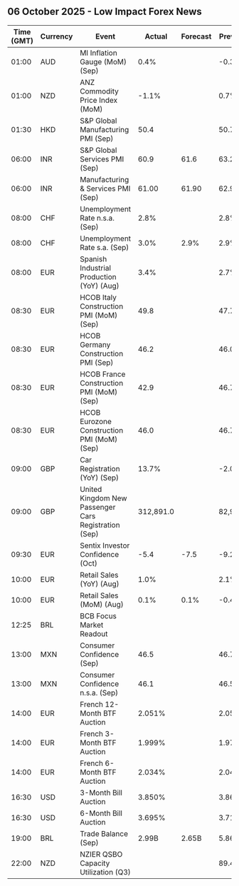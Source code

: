 ## 06 October 2025 - Low Impact Forex News

| Time (GMT) | Currency | Event | Actual | Forecast | Previous |
|------|----------|-------|--------|----------|----------|
| 01:00 | AUD | MI Inflation Gauge (MoM) (Sep) | 0.4% |  | -0.3% |
| 01:00 | NZD | ANZ Commodity Price Index (MoM) | -1.1% |  | 0.7% |
| 01:30 | HKD | S&P Global Manufacturing PMI (Sep) | 50.4 |  | 50.7 |
| 06:00 | INR | S&P Global Services PMI (Sep) | 60.9 | 61.6 | 63.2 |
| 06:00 | INR | Manufacturing & Services PMI (Sep) | 61.00 | 61.90 | 62.90 |
| 08:00 | CHF | Unemployment Rate n.s.a. (Sep) | 2.8% |  | 2.8% |
| 08:00 | CHF | Unemployment Rate s.a. (Sep) | 3.0% | 2.9% | 2.9% |
| 08:00 | EUR | Spanish Industrial Production (YoY) (Aug) | 3.4% |  | 2.7% |
| 08:30 | EUR | HCOB Italy Construction PMI (MoM) (Sep) | 49.8 |  | 47.7 |
| 08:30 | EUR | HCOB Germany Construction PMI (Sep) | 46.2 |  | 46.0 |
| 08:30 | EUR | HCOB France Construction PMI (MoM) (Sep) | 42.9 |  | 46.7 |
| 08:30 | EUR | HCOB Eurozone Construction PMI (MoM) (Sep) | 46.0 |  | 46.7 |
| 09:00 | GBP | Car Registration (YoY) (Sep) | 13.7% |  | -2.0% |
| 09:00 | GBP | United Kingdom New Passenger Cars Registration (Sep) | 312,891.0 |  | 82,908.0 |
| 09:30 | EUR | Sentix Investor Confidence (Oct) | -5.4 | -7.5 | -9.2 |
| 10:00 | EUR | Retail Sales (YoY) (Aug) | 1.0% |  | 2.1% |
| 10:00 | EUR | Retail Sales (MoM) (Aug) | 0.1% | 0.1% | -0.4% |
| 12:25 | BRL | BCB Focus Market Readout |  |  |  |
| 13:00 | MXN | Consumer Confidence (Sep) | 46.5 |  | 46.7 |
| 13:00 | MXN | Consumer Confidence n.s.a. (Sep) | 46.1 |  | 46.5 |
| 14:00 | EUR | French 12-Month BTF Auction | 2.051% |  | 2.058% |
| 14:00 | EUR | French 3-Month BTF Auction | 1.999% |  | 1.979% |
| 14:00 | EUR | French 6-Month BTF Auction | 2.034% |  | 2.042% |
| 16:30 | USD | 3-Month Bill Auction | 3.850% |  | 3.860% |
| 16:30 | USD | 6-Month Bill Auction | 3.695% |  | 3.715% |
| 19:00 | BRL | Trade Balance (Sep) | 2.99B | 2.65B | 5.86B |
| 22:00 | NZD | NZIER QSBO Capacity Utilization (Q3) |  |  | 89.4% |

